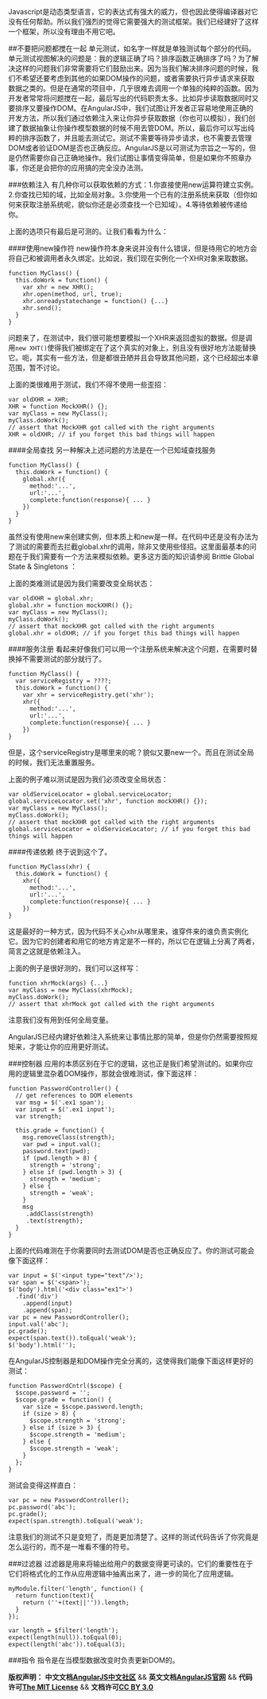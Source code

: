 Javascript是动态类型语言，它的表达式有强大的威力，但也因此使得编译器对它没有任何帮助。所以我们强烈的觉得它需要强大的测试框架。我们已经建好了这样一个框架，所以没有理由不用它吧。

##不要把问题都搅在一起
单元测试，如名字一样就是单独测试每个部分的代码。单元测试视图解决的问题是：我的逻辑正确了吗？排序函数正确排序了吗？为了解决这样的问题我们非常需要将它们鼓励出来。因为当我们解决排序问题的时候，我们不希望还要考虑到其他的如果DOM操作的问题，或者需要执行异步请求来获取数据之类的。但是在通常的项目中，几乎很难去调用一个单独的纯粹的函数。因为开发者常常将问题搅在一起，最后写出的代码职责太多。比如异步读取数据同时又要排序又要操作DOM。在AngularJS中，我们试图让开发者正容易地使用正确的开发方法，所以我们通过依赖注入来让你异步获取数据（你也可以模拟），我们创建了数据抽象让你操作模型数据的时候不用去管DOM。所以，最后你可以写出纯粹的排序函数了，并且能去测试它。测试不需要等待异步请求，也不需要去管理DOM或者验证DOM是否也正确反应。AngularJS是以可测试为宗旨之一写的，但是仍然需要你自己正确地操作。我们试图让事情变得简单，但是如果你不照章办事，你还是会把你的应用搞的完全没办法测。

###依赖注入
有几种你可以获取依赖的方式：1.你直接使用new运算符建立实例。2.你查找已知的域，比如全局对象。3.你使用一个已有的注册系统来获取（但你如何来获取注册系统呢，貌似你还是必须查找一个已知域）。4.等待依赖被传递给你。

上面的选项只有最后是可测的。让我们看看为什么：

####使用new操作符
new操作符本身来说并没有什么错误，但是待用它的地方会将自己和被调用者永久绑定。比如说，我们现在实例化一个XHR对象来取数据。

	function MyClass() {
	  this.doWork = function() {
	    var xhr = new XHR();
	    xhr.open(method, url, true);
	    xhr.onreadystatechange = function() {...}
	    xhr.send();
	  }
	}

问题来了，在测试中，我们很可能想要模拟一个XHR来返回虚拟的数据。但是调用`new XHT()`使得我们被绑定在了这个真实的对象上，别且没有很好地方法能替换它。呃，其实有一些方法，但是都很丑陋并且会导致其他问题，这个已经超出本章范围，暂不讨论。

上面的类很难用于测试，我们不得不使用一些歪招：

	var oldXHR = XHR;
	XHR = function MockXHR() {};
	var myClass = new MyClass();
	myClass.doWork();
	// assert that MockXHR got called with the right arguments
	XHR = oldXHR; // if you forget this bad things will happen

####全局查找
另一种解决上述问题的方法是在一个已知域查找服务

	function MyClass() {
	  this.doWork = function() {
	    global.xhr({
	      method:'...',
	      url:'...',
	      complete:function(response){ ... }
	    })
	  }
	}

虽然没有使用new来创建实例，但本质上和new是一样。在代码中还是没有办法为了测试的需要而去拦截global.xhr的调用，除非又使用些怪招。这里面最基本的问题在于我们需要有一个方法来模拟依赖。更多这方面的知识请参阅 Brittle Global State & Singletons ：

上面的类难测试是因为我们需要改变全局状态：

	var oldXHR = global.xhr;
	global.xhr = function mockXHR() {};
	var myClass = new MyClass();
	myClass.doWork();
	// assert that mockXHR got called with the right arguments
	global.xhr = oldXHR; // if you forget this bad things will happen

####服务注册
看起来好像我们可以用一个注册系统来解决这个问题，在需要时替换掉不需要测试的部分就行了。

	function MyClass() {
	  var serviceRegistry = ????;
	  this.doWork = function() {
	    var xhr = serviceRegistry.get('xhr');
	    xhr({
	      method:'...',
	      url:'...',
	      complete:function(response){ ... }
	    })
	}

但是，这个serviceRegistry是哪里来的呢？貌似又要new一个。而且在测试全局的时候，我们无法重置服务。

上面的例子难以测试是因为我们必须改变全局状态：

	var oldServiceLocator = global.serviceLocator;
	global.serviceLocator.set('xhr', function mockXHR() {});
	var myClass = new MyClass();
	myClass.doWork();
	// assert that mockXHR got called with the right arguments
	global.serviceLocator = oldServiceLocator; // if you forget this bad things will happen

####传递依赖
终于说到这个了。

	function MyClass(xhr) {
	  this.doWork = function() {
	    xhr({
	      method:'...',
	      url:'...',
	      complete:function(response){ ... }
	    })
	}

这是最好的一种方式，因为代码不关心xhr从哪里来，谁穿件来的谁负责实例化它。因为它的创建者和用它的地方肯定是不一样的，所以它在逻辑上分离了两者，简言之这就是依赖注入。

上面的例子是很好测的，我们可以这样写：

	function xhrMock(args) {...}
	var myClass = new MyClass(xhrMock);
	myClass.doWork();
	// assert that xhrMock got called with the right arguments
注意我们没有用到任何全局变量。

AngularJS已经内建好依赖注入系统来让事情比那的简单，但是你仍然需要按照规矩来，才能让你的应用更好测试。


###控制器
应用的本质区别在于它的逻辑，这也正是我们希望测试的。如果你应用的逻辑里混杂着DOM操作，那就会很难测试，像下面这样：
	
	function PasswordController() {
	  // get references to DOM elements
	  var msg = $('.ex1 span');
	  var input = $('.ex1 input');
	  var strength;
	 
	  this.grade = function() {
	    msg.removeClass(strength);
	    var pwd = input.val();
	    password.text(pwd);
	    if (pwd.length > 8) {
	      strength = 'strong';
	    } else if (pwd.length > 3) {
	      strength = 'medium';
	    } else {
	      strength = 'weak';
	    }
	    msg
	     .addClass(strength)
	     .text(strength);
	  }
	}

上面的代码难测在于你需要同时去测试DOM是否也正确反应了。你的测试可能会像下面这样：

	var input = $('<input type="text"/>');
	var span = $('<span>');
	$('body').html('<div class="ex1">')
	  .find('div')
	    .append(input)
	    .append(span);
	var pc = new PasswordController();
	input.val('abc');
	pc.grade();
	expect(span.text()).toEqual('weak');
	$('body').html('');

在AngularJS控制器是和DOM操作完全分离的，这使得我们能像下面这样更好的测试：

	function PasswordCntrl($scope) {
	  $scope.password = '';
	  $scope.grade = function() {
	    var size = $scope.password.length;
	    if (size > 8) {
	      $scope.strength = 'strong';
	    } else if (size > 3) {
	      $scope.strength = 'medium';
	    } else {
	      $scope.strength = 'weak';
	    }
	  };
	}

测试会变得这样直白：

	var pc = new PasswordController();
	pc.password('abc');
	pc.grade();
	expect(span.strength).toEqual('weak');

注意我们的测试不只是变短了，而是更加清楚了。这样的测试代码告诉了你究竟是怎么运行的，而不是一堆看不懂的符号。

###过滤器
过滤器是用来将输出给用户的数据变得更可读的。它们的重要性在于它们将格式化的工作从应用逻辑中抽离出来了，进一步的简化了应用逻辑。
	
	myModule.filter('length', function() {
	  return function(text){
	    return (''+(text||'')).length;
	  }
	});
	 
	var length = $filter('length');
	expect(length(null)).toEqual(0);
	expect(length('abc')).toEqual(3);

###指令
指令是在当模型数据改变时负责更新DOM的。


<span class="doc-copyright">**版权声明：** **中文文档[AngularJS中文社区][]** && **英文文档[AngularJS官网][]** && **代码许可[The MIT License][]** && **文档许可[CC BY 3.0][]**</span>

 [AngularJS中文社区]: http://angularjs.cn/
 [AngularJS官网]: http://angularjs.org/
 [The MIT License]: http://baike.baidu.com/view/3159946.htm
 [CC BY 3.0]: http://creativecommons.org/licenses/by/3.0/deed.zh